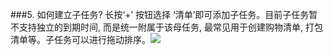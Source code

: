 ###5. 如何建立子任务?
长按‘+’ 按钮选择 ‘清单’即可添加子任务。目前子任务暂不支持独立的到期时间, 而是统一附属于该母任务, 最常见用于创建购物清单, 打包清单等。子任务可以进行拖动排序。![](../images/image038.png)
